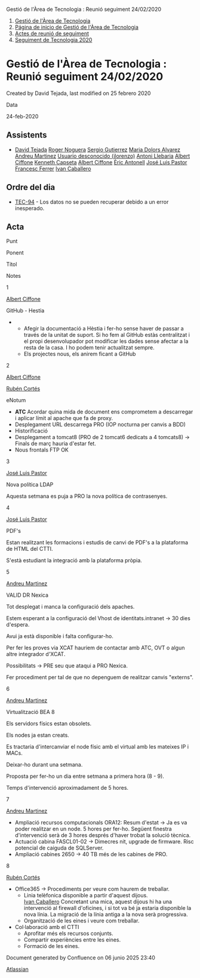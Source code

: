 Gestió de l'Àrea de Tecnologia : Reunió seguiment 24/02/2020  

1.  [Gestió de l'Àrea de Tecnologia](index.md)
2.  [Página de inicio de Gestió de l'Àrea de Tecnologia](13893786.md)
3.  [Actes de reunió de seguiment](34505308.md)
4.  [Seguiment de Tecnologia 2020](Seguiment-de-Tecnologia-2020_64979512.md)

Gestió de l'Àrea de Tecnologia : Reunió seguiment 24/02/2020
============================================================

Created by David Tejada, last modified on 25 febrero 2020

Data

24-feb-2020

Assistents
----------

*   [David Tejada](https://confluence.aoc.cat/display/~dtejada) [Roger Noguera](https://confluence.aoc.cat/display/~rnoguera) [Sergio Gutierrez](https://confluence.aoc.cat/display/~sgutierrez) [Maria Dolors Alvarez](https://confluence.aoc.cat/display/~mdalvarez) [Andreu Martinez](https://confluence.aoc.cat/display/~amartinez) [Usuario desconocido (jlorenzo)](https://confluence.aoc.cat/display/~jlorenzo) [Antoni Llebaria](https://confluence.aoc.cat/display/~allebaria) [Albert Ciffone](https://confluence.aoc.cat/display/~aciffone) [Kenneth Capseta](https://confluence.aoc.cat/display/~kcapseta) [Albert Ciffone](https://confluence.aoc.cat/display/~aciffone) [Èric Antonell](https://confluence.aoc.cat/display/~eantonell) [José Luis Pastor](https://confluence.aoc.cat/display/~jlpastor) [Francesc Ferrer](https://confluence.aoc.cat/display/~FFerre) [Ivan Caballero](https://confluence.aoc.cat/display/~icaballero)
    

Ordre del dia
-------------

  

*   [TEC-94](https://contacte.aoc.cat/browse/TEC-94?src=confmacro) - Los datos no se pueden recuperar debido a un error inesperado.

Acta
----

Punt

Ponent

Títol

Notes

1

[Albert Ciffone](https://confluence.aoc.cat/display/~aciffone)

GitHub - Hestia

*   *   Afegir la documentació a Hèstia i fer-ho sense haver de passar a través de la unitat de suport. Si ho fem al GitHub estàs centralitzat i el propi desenvolupador pot modificar les dades sense afectar a la resta de la casa. I ho podem tenir actualitzat sempre.
    *   Els projectes nous, els anirem ficant a GitHub

2

[Albert Ciffone](https://confluence.aoc.cat/display/~aciffone)

[Rubén Cortés](https://confluence.aoc.cat/display/~rcortes)

eNotum

*   **ATC** Acordar quina mida de document ens comprometem a descarregar i aplicar límit al apache que fa de proxy.
*   Desplegament URL descarrega PRO (IOP nocturna per canvis a BDD)
*   Historificació
*   Desplegament a tomcat8 (PRO de 2 tomcat6 dedicats a 4 tomcats8) → Finals de març hauria d'estar fet.
*   Nous frontals FTP OK

3

[José Luis Pastor](https://confluence.aoc.cat/display/~jlpastor)

Nova política LDAP

Aquesta setmana es puja a PRO la nova política de contrasenyes.

4

[José Luis Pastor](https://confluence.aoc.cat/display/~jlpastor)

PDF's

Estan realitzant les formacions i estudis de canvi de PDF's a la plataforma de HTML del CTTI.

S'està estudiant la integració amb la plataforma pròpia.

5

[Andreu Martinez](https://confluence.aoc.cat/display/~amartinez)

VALID DR Nexica

Tot desplegat i manca la configuració dels apaches.

Estem esperant a la configuració del Vhost de identitats.intranet → 30 dies d'espera.

Avui ja està disponible i falta configurar-ho.

Per fer les proves via XCAT hauriem de contactar amb ATC, OVT o algun altre integrador d'XCAT.

Possibilitats → PRE seu que ataqui a PRO Nexica.

Fer procediment per tal de que no depenguem de realitzar canvis "externs".

6

[Andreu Martinez](https://confluence.aoc.cat/display/~amartinez)

Virtualització BEA 8

Els servidors físics estan obsolets.

Els nodes ja estan creats.

Es tractaria d'intercanviar el node físic amb el virtual amb les mateixes IP i MACs.

Deixar-ho durant una setmana.

Proposta per fer-ho un dia entre setmana a primera hora (8 - 9).

Temps d'intervenció aproximadament de 5 hores.

7

[Andreu Martinez](https://confluence.aoc.cat/display/~amartinez)

  

*   Ampliació recursos computacionals ORA12: Resum d'estat → Ja es va poder realitzar en un node. 5 hores per fer-ho. Següent finestra d'intervenció serà de 3 hores després d'haver trobat la solució tècnica.
*   Actuació cabina FASCL01-02 → Dimecres nit, upgrade de firmware. Risc potencial de caiguda de SQLServer.
*   Ampliació cabines 2650 → 40 TB més de les cabines de PRO.

  

8

[Rubén Cortés](https://confluence.aoc.cat/display/~rcortes)

  

*   Office365 → Procediments per veure com haurem de treballar.
    *   Linia telèfonica disponible a partir d'aquest dijous.  
        [Ivan Caballero](https://confluence.aoc.cat/display/~icaballero) Concretant una mica, aquest dijous hi ha una intervenció al firewall d'oficines, i si tot va bé ja estaria disponible la nova línia. La migració de la línia antiga a la nova serà progressiva.
    *   Organització de les eines i veure com treballar.
*   Col·laboració amb el CTTI
    *   Aprofitar més els recursos conjunts.
    *   Compartir experiències entre les eines.
    *   Formació de les eines.

Document generated by Confluence on 06 junio 2025 23:40

[Atlassian](http://www.atlassian.com/)